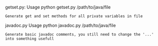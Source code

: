 getset.py:
	Usage python getset.py /path/to/java/file
	
	Generate get and set methods for all private variables in file

javadoc.py
	Usage python javadoc.py /path/to/java/file
	
	Generate basic javadoc comments, you still need to change the '...' into something usefull
